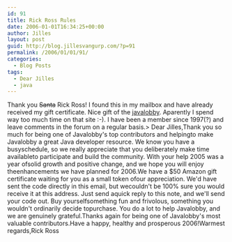 ```yaml
---
id: 91
title: Rick Ross Rules
date: 2006-01-01T16:34:25+00:00
author: Jilles
layout: post
guid: http://blog.jillesvangurp.com/?p=91
permalink: /2006/01/01/91/
categories:
  - Blog Posts
tags:
  - Dear Jilles
  - java
---
```

Thank you <strike>Santa</strike> Rick Ross! I found this in my mailbox and have already received my gift certificate. Nice gift of the [javalobby](http://www.javalobby.org). Aparently I spend way too much time on that site :-). I have been a member since 1997(?) and leave comments in the forum on a regular basis.> Dear Jilles,Thank you so much for being one of Javalobby's top contributors and helpingto make Javalobby a great Java developer resource.  We know you have a busyschedule, so we really appreciate that you deliberately make time availableto participate and build the community. With your help 2005 was a year ofsolid growth and positive change, and we hope you will enjoy theenhancements we have planned for 2006.We have a $50 Amazon gift certificate waiting for you as a small token ofour appreciation. We'd have sent the code directly in this email, but wecouldn't be 100% sure you would receive it at this address. Just send aquick reply to this note, and we'll send your code out. Buy yourselfsomething fun and frivolous, something you wouldn't ordinarily decide topurchase. You do a lot to help Javalobby, and we are genuinely grateful.Thanks again for being one of Javalobby's most valuable contributors.Have a happy, healthy and prosperous 2006!Warmest regards,Rick Ross